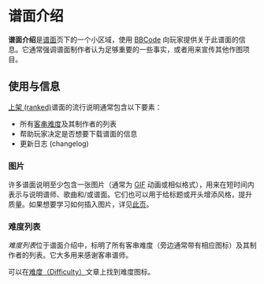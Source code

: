 # 谱面介绍

**谱面介绍**是[谱面](/wiki/Beatmap)页下的一个小区域，使用 [BBCode](/wiki/BBCode) 向玩家提供关于此谱面的信息。它通常强调谱面制作者认为足够重要的一些事实，或者用来宣传其他作图项目。

## 使用与信息

[上架 (ranked)](/wiki/Beatmap/Category#上架-(ranked))谱面的流行说明通常包含以下要素：

- 所有[客串难度](/wiki/Beatmap/Guest_difficulty)及其制作者的列表
- 帮助玩家决定是否想要下载谱面的信息
- 更新日志 (changelog)

### 图片

许多谱面说明至少包含一张图片（通常为 [GIF](https://en.wikipedia.org/wiki/GIF) 动画或相似格式），用来在短时间内表示与说明谱师、歌曲和/或谱面。它们也可以用于给标题或开头增添风格，提升质量。如果想要学习如何插入图片，详见[此页](/wiki/BBCode#图片)。

### 难度列表

*难度列表*位于谱面介绍中，标明了所有客串难度（旁边通常带有相应图标）及其制作者的列表。它大多用来感谢客串谱师。

可以在[难度（Difficulty）](/wiki/Beatmap/Difficulty)文章上找到难度图标。
